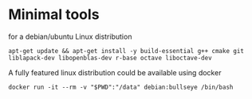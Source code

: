 # Minimal tools
for a debian/ubuntu Linux distribution
```
apt-get update && apt-get install -y build-essential g++ cmake git liblapack-dev libopenblas-dev r-base octave liboctave-dev
```

A fully featured linux distribution could be available using docker  
```
docker run -it --rm -v "$PWD":"/data" debian:bullseye /bin/bash
```

